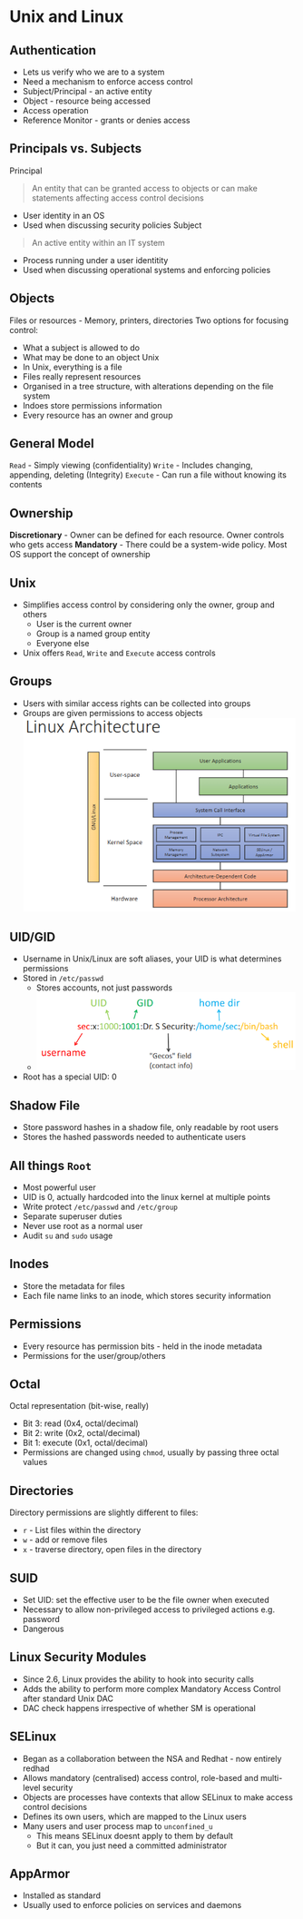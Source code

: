 # Unix and Linux

## Authentication
- Lets us verify who we are to a system
- Need a mechanism to enforce access control
- Subject/Principal - an active entity
- Object - resource being accessed
- Access operation
- Reference Monitor - grants or denies access

## Principals vs. Subjects
Principal
> An entity that can be granted access to objects or can make statements affecting access control decisions
- User identity in an OS
- Used when discussing security policies
Subject
> An active entity within an IT system
- Process running under a user identitity
- Used when discussing operational systems and enforcing policies

## Objects
Files or resources - Memory, printers, directories
Two options for focusing control:
- What a subject is allowed to do
- What may be done to an object
Unix
- In Unix, everything is a file
- Files really represent resources
- Organised in a tree structure, with alterations depending on the file system
- Indoes store permissions information
- Every resource has an owner and group

## General Model
`Read` - Simply viewing (confidentiality)
`Write` - Includes changing, appending, deleting (Integrity)
`Execute` - Can run a file without knowing its contents

## Ownership 
**Discretionary** - Owner can be defined for each resource. Owner controls who gets access
**Mandatory** - There could be a system-wide policy. Most OS support the concept of ownership

## Unix
- Simplifies access control by considering only the owner, group and others
	- User is the current owner
	- Group is a named group entity
	- Everyone else
- Unix offers `Read`, `Write` and `Execute` access controls

## Groups
- Users with similar access rights can be collected into groups
- Groups are given permissions to access objects
![](../_resources/3006_08.png)

## UID/GID
- Username in Unix/Linux are soft aliases, your UID is what determines permissions
- Stored in `/etc/passwd`
	- Stores accounts, not just passwords
	- ![](../_resources/3006_08_01.png)
- Root has a special UID: 0 

## Shadow File
- Store password hashes in a shadow file, only readable by root users
- Stores the hashed passwords needed to authenticate users

## All things `Root`
- Most powerful user
- UID is 0, actually hardcoded into the linux kernel at multiple points
- Write protect `/etc/passwd` and `/etc/group`
- Separate superuser duties
- Never use root as a normal user
- Audit `su` and `sudo` usage

## Inodes
- Store the metadata for files
- Each file name links to an inode, which stores security information

## Permissions
- Every resource has permission bits - held in the inode metadata
- Permissions for the user/group/others

## Octal
Octal representation (bit-wise, really)
- Bit 3: read (0x4, octal/decimal)
- Bit 2: write (0x2, octal/decimal)
- Bit 1: execute (0x1, octal/decimal)
- Permissions are changed using `chmod`, usually by passing three octal values

## Directories
Directory permissions are slightly different to files:
- `r` - List files within the directory
- `w` - add or remove files
- `x` - traverse directory, open files in the directory

## SUID
- Set UID: set the effective user to be the file owner when executed
- Necessary to allow non-privileged access to privileged actions e.g. password
- Dangerous

## Linux Security Modules
- Since 2.6, Linux provides the ability to hook into security calls
- Adds the ability to perform more complex Mandatory Access Control after standard Unix DAC
- DAC check happens irrespective of whether SM is operational

## SELinux
- Began as a collaboration between the NSA and Redhat - now entirely redhad
- Allows mandatory (centralised) access control, role-based and multi-level security
- Objects are processes have contexts that allow SELinux to make access control decisions
- Defines its own users, which are mapped to the Linux users
- Many users and user process map to `unconfined_u`
	- This means SELinux doesnt apply to them by default
	- But it can, you just need a committed administrator

## AppArmor
- Installed as standard
- Usually used to enforce policies on services and daemons